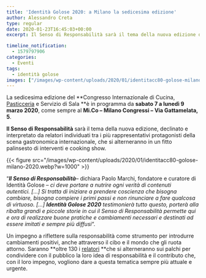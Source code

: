 ```yaml
---
title: 'Identità Golose 2020: a Milano la sedicesima edizione'
author: Alessandro Creta
type: regular
date: 2020-01-23T16:45:03+00:00
excerpt: Il Senso di Responsabilità sarà il tema della nuova edizione di Identità Golose, a Milano dal 7 al 9 marzo.

timeline_notification:
  - 1579797906
categories:
  - Eventi
tags:
  - identità golose
images: ["/images/wp-content/uploads/2020/01/identitacc80-golose-milano-2020.webp"]
---
```

La sedicesima edizione del **Congresso Internazionale di Cucina, [Pasticceria](https://aleepepe.com/2019/08/01/corrado-assenza-pasticceria-anima-e-cuore/) e Servizio di Sala **è in programma da **sabato 7 a lunedì 9 marzo 2020**, come sempre al **Mi.Co &#8211; Milano Congressi &#8211; Via Gattamelata, 5**. 

**Il Senso di Responsabilità** sarà il tema della nuova edizione, declinato e interpretato da relatori individuati tra i più rappresentativi protagonisti della scena gastronomica internazionale, che si alterneranno in un fitto palinsesto di interventi e cooking show.


{{< figure src="/images/wp-content/uploads/2020/01/identitacc80-golose-milano-2020.webp?w=1000" >}}


&#8220;**_Il Senso di Responsabilità_**&#8211; dichiara Paolo Marchi, fondatore e curatore di Identità Golose &#8211; _ci deve portare a nutrire ogni verità di contenuti autentici. […] Si tratta di iniziare a prendere coscienza che bisogna cambiare, bisogna compiere i primi passi e non rinunciare a fare qualcosa di virtuoso. […] **Identità Golose 2020** testimonierà tutto questo, porterà alla ribalta grandi e piccole storie in cui il Senso di Responsabilità permette qui e ora di realizzare buone pratiche e cambiamenti necessari e destinati ad essere imitati e sempre più diffusi_&#8220;.

Un impegno a riflettere sulla responsabilità come strumento per introdurre cambiamenti positivi, anche attraverso il cibo e il mondo che gli ruota attorno. Saranno **oltre 130 i [relatori](https://aleepepe.com/2019/12/29/tv-il-mio-posto-e-in-cucina-parola-di-carlo-cracco/) **che si alterneranno sui palchi per condividere con il pubblico la loro idea di responsabilità e il contributo che, con il loro impegno, vogliono dare a questa tematica sempre più attuale e urgente.